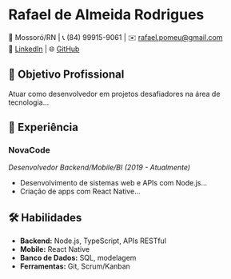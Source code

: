 # Rafael de Almeida Rodrigues

📍 Mossoró/RN | 📞 (84) 99915-9061 | ✉️ rafael.pomeu@gmail.com  
🔗 [LinkedIn](https://linkedin.com/in/rafael-rodrigues-04184757) | 🌐 [GitHub](https://github.com/seu-usuario)

## 🎯 Objetivo Profissional
Atuar como desenvolvedor em projetos desafiadores na área de tecnologia...

## 💼 Experiência
### **NovaCode**  
*Desenvolvedor Backend/Mobile/BI (2019 - Atualmente)*  
- Desenvolvimento de sistemas web e APIs com Node.js...
- Criação de apps com React Native...

## 🛠️ Habilidades
- **Backend:** Node.js, TypeScript, APIs RESTful
- **Mobile:** React Native
- **Banco de Dados:** SQL, modelagem
- **Ferramentas:** Git, Scrum/Kanban
